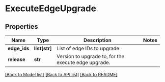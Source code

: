# ExecuteEdgeUpgrade

## Properties
Name | Type | Description | Notes
------------ | ------------- | ------------- | -------------
**edge_ids** | **list[str]** | List of edge IDs to upgrade | 
**release** | **str** | Version to upgrade to, for the execute edge upgrade. | 

[[Back to Model list]](../README.md#documentation-for-models) [[Back to API list]](../README.md#documentation-for-api-endpoints) [[Back to README]](../README.md)

